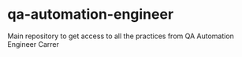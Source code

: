 # qa-automation-engineer
Main repository to get access to all the practices from QA Automation Engineer Carrer 
